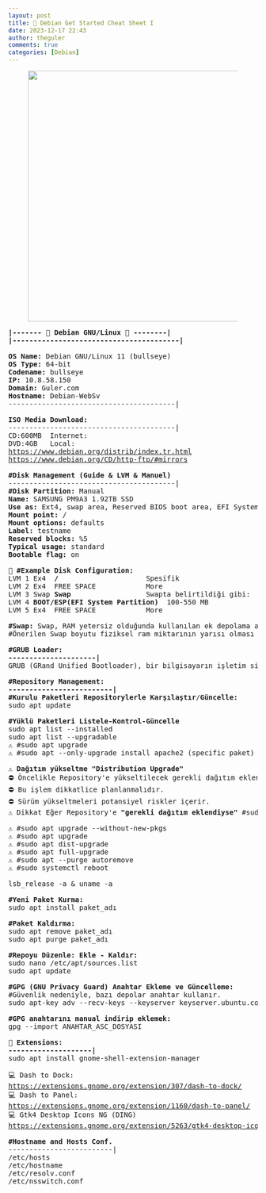 ```yaml
---
layout: post
title: 🐧 Debian Get Started Cheat Sheet I
date: 2023-12-17 22:43
author: theguler
comments: true
categories: [Debian]
---
```

<!-- wp:image {"lightbox":{"enabled":true},"id":9880,"width":"506px","height":"auto","sizeSlug":"large","linkDestination":"none"} -->
<figure class="wp-block-image size-large is-resized"><img src="https://farukguler.com/assets/post_images/debian_dragon-1.jpg?w=1024" alt="" class="wp-image-9880" style="width:506px;height:auto" /></figure>
<!-- /wp:image -->

<!-- wp:preformatted -->
<pre class="wp-block-preformatted"><strong>|-------</strong> 🐧 <strong>Debian GNU/Linux </strong>🐧 <strong>--------|<br>|----------------------------------------|</strong><br><br><strong>OS Name:</strong> Debian GNU/Linux 11 (bullseye)<br><strong>OS Type:</strong> 64-bit<br><strong>Codename:</strong> bullseye<br><strong>IP:</strong> 10.8.58.150<br><strong>Domain:</strong> Guler.com<br><strong>Hostname:</strong> Debian-WebSv<br>----------------------------------------|<br><br><strong>ISO Media Download:</strong><br>----------------------------------------|<br>CD:600MB  Internet:<br>DVD:4GB   Local:<br><a href="https://www.debian.org/distrib/index.tr.html" target="_blank" rel="noreferrer noopener">https://www.debian.org/distrib/index.tr.html</a><br><a href="https://www.debian.org/CD/http-ftp/#mirrors" target="_blank" rel="noreferrer noopener">https://www.debian.org/CD/http-ftp/#mirrors</a><br><br><strong>#Disk Management (Guide &amp; LVM &amp; <strong>Manuel</strong>)</strong><br>----------------------------------------|<br><strong>#Disk Partition:</strong> Manual<br><strong>Name:</strong> SAMSUNG PM9A3 1.92TB SSD<br><strong>Use as:</strong> Ext4, swap area, Reserved BIOS boot area, EFI System Partition<br><strong>Mount point:</strong> /<br><strong>Mount options:</strong> defaults<br><strong>Label: </strong>testname<br><strong>Reserved blocks:</strong> %5<br><strong>Typical usage:</strong> standard<br><strong>Bootable flag:</strong> on<br><br><strong>🐧 #Example Disk Configuration:</strong><br>LVM 1 Ex4  <strong>/</strong>                     Spesifik<br>LVM 2 Ex4  FREE SPACE            More<br>LVM 3 Swap <strong>Swap </strong>                 Swapta belirtildiği gibi:<br>LVM 4 <strong>BOOT/ESP(EFI System Partition) </strong> 100-550 MB<br>LVM 5 Ex4  FREE SPACE            More<br><br><strong>#Swap:</strong> Swap, RAM yetersiz olduğunda kullanılan ek depolama alanıdır.<br>#Önerilen Swap boyutu fiziksel ram miktarının yarısı olması önerilir.<br><br><strong>#GRUB Loader:<br>---------------------|</strong><br>GRUB (GRand Unified Bootloader), bir bilgisayarın işletim sistemini başlatan bir önyükleyici (bootloader) programdır. Bu, bilgisayarınızı açtığınızda hangi işletim sisteminin yüklü olduğunu ve hangi sürümünün çalıştırılacağını belirlemekle görevlidir.<br><br><strong>#Repository Management:<br>-------------------------|</strong><br><strong>#Kurulu Paketleri</strong> <strong>Repositorylerle Karşılaştır</strong>/<strong>Güncelle:</strong><br>sudo apt update<br><br><strong>#Yüklü Paketleri Listele-Kontrol-Güncelle</strong><br>sudo apt list --installed<br>sudo apt list --upgradable<br>⚠ #sudo apt upgrade<br>⚠ #sudo apt --only-upgrade install apache2 (specific paket)<br><br>⚠️<strong> Dağıtım yükseltme "Distribution Upgrade"</strong><br>⛔ Öncelikle Repository'e yükseltilecek gerekli dağıtım eklenmelidir.<br>⛔ Bu işlem dikkatlice planlanmalıdır.<br>⛔ Sürüm yükseltmeleri potansiyel riskler içerir.<br>⚠️ Dikkat Eğer Repository'e <strong>"gerekli dağıtım eklendiyse"</strong> #sudo apt upgrade komutu bile dağıtımı upgrade edecektir!<br><br>⚠ #sudo apt upgrade --without-new-pkgs<br>⚠ #sudo apt upgrade<br>⚠ #sudo apt dist-upgrade<br>⚠ #sudo apt full-upgrade<br>⚠ #sudo apt --purge autoremove<br>⚠ #sudo systemctl reboot<br><br>lsb_release -a &amp; uname -a<br><br><strong>#Yeni Paket Kurma:</strong><br>sudo apt install paket_adı<br><br><strong>#Paket Kaldırma:</strong><br>sudo apt remove paket_adı<br>sudo apt purge paket_adı<br><br><strong>#Repoyu Düzenle: Ekle - Kaldır:</strong><br>sudo nano /etc/apt/sources.list<br>sudo apt update<br><br><strong>#GPG (GNU Privacy Guard) Anahtar Ekleme ve Güncelleme:</strong><br>#Güvenlik nedeniyle, bazı depolar anahtar kullanır.<br>sudo apt-key adv --recv-keys --keyserver keyserver.ubuntu.com ANAHTAR_ID<br><br><strong>#GPG anahtarını manual indirip eklemek:</strong><br>gpg --import ANAHTAR_ASC_DOSYASI<br><br><strong>🧩 Extensions:<br>--------------------|</strong><br>sudo apt install gnome-shell-extension-manager<br><br>💻 Dash to Dock:<br><a href="https://extensions.gnome.org/extension/307/dash-to-dock/" target="_blank" rel="noreferrer noopener">https://extensions.gnome.org/extension/307/dash-to-dock/</a><br>💻 Dash to Panel:<br><a href="https://extensions.gnome.org/extension/1160/dash-to-panel/" target="_blank" rel="noreferrer noopener">https://extensions.gnome.org/extension/1160/dash-to-panel/</a><br>💻 Gtk4 Desktop Icons NG (DING)<br><a href="https://extensions.gnome.org/extension/5263/gtk4-desktop-icons-ng-ding/">https://extensions.gnome.org/extension/5263/gtk4-desktop-icons-ng-ding/</a><br><br><strong>#Hostname and Hosts Conf.</strong><br>-------------------------|<br>/etc/hosts<br>/etc/hostname<br>/etc/resolv.conf<br>/etc/nsswitch.conf</pre>
<!-- /wp:preformatted -->

<!-- wp:paragraph -->
<p></p>
<!-- /wp:paragraph -->

<!-- wp:paragraph -->
<p></p>
<!-- /wp:paragraph -->
